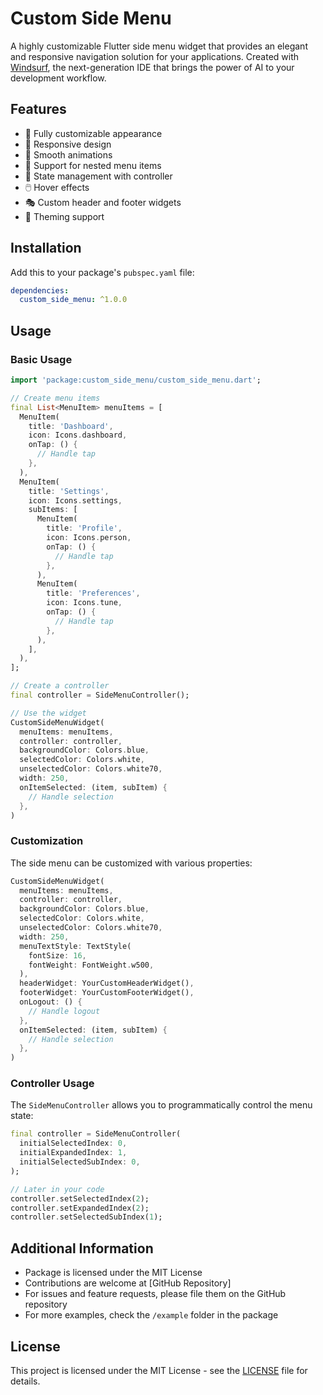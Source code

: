 # Custom Side Menu

A highly customizable Flutter side menu widget that provides an elegant and responsive navigation solution for your applications. Created with [Windsurf](https://www.codeium.com/windsurf), the next-generation IDE that brings the power of AI to your development workflow.

## Features

- 🎨 Fully customizable appearance
- 📱 Responsive design
- 🔄 Smooth animations
- 🌳 Support for nested menu items
- 🎯 State management with controller
- 🖱️ Hover effects
- 🎭 Custom header and footer widgets
- 🎨 Theming support

## Installation

Add this to your package's `pubspec.yaml` file:

```yaml
dependencies:
  custom_side_menu: ^1.0.0
```

## Usage

### Basic Usage

```dart
import 'package:custom_side_menu/custom_side_menu.dart';

// Create menu items
final List<MenuItem> menuItems = [
  MenuItem(
    title: 'Dashboard',
    icon: Icons.dashboard,
    onTap: () {
      // Handle tap
    },
  ),
  MenuItem(
    title: 'Settings',
    icon: Icons.settings,
    subItems: [
      MenuItem(
        title: 'Profile',
        icon: Icons.person,
        onTap: () {
          // Handle tap
        },
      ),
      MenuItem(
        title: 'Preferences',
        icon: Icons.tune,
        onTap: () {
          // Handle tap
        },
      ),
    ],
  ),
];

// Create a controller
final controller = SideMenuController();

// Use the widget
CustomSideMenuWidget(
  menuItems: menuItems,
  controller: controller,
  backgroundColor: Colors.blue,
  selectedColor: Colors.white,
  unselectedColor: Colors.white70,
  width: 250,
  onItemSelected: (item, subItem) {
    // Handle selection
  },
)
```

### Customization

The side menu can be customized with various properties:

```dart
CustomSideMenuWidget(
  menuItems: menuItems,
  controller: controller,
  backgroundColor: Colors.blue,
  selectedColor: Colors.white,
  unselectedColor: Colors.white70,
  width: 250,
  menuTextStyle: TextStyle(
    fontSize: 16,
    fontWeight: FontWeight.w500,
  ),
  headerWidget: YourCustomHeaderWidget(),
  footerWidget: YourCustomFooterWidget(),
  onLogout: () {
    // Handle logout
  },
  onItemSelected: (item, subItem) {
    // Handle selection
  },
)
```

### Controller Usage

The `SideMenuController` allows you to programmatically control the menu state:

```dart
final controller = SideMenuController(
  initialSelectedIndex: 0,
  initialExpandedIndex: 1,
  initialSelectedSubIndex: 0,
);

// Later in your code
controller.setSelectedIndex(2);
controller.setExpandedIndex(2);
controller.setSelectedSubIndex(1);
```

## Additional Information

- Package is licensed under the MIT License
- Contributions are welcome at [GitHub Repository]
- For issues and feature requests, please file them on the GitHub repository
- For more examples, check the `/example` folder in the package

## License

This project is licensed under the MIT License - see the [LICENSE](LICENSE) file for details.
